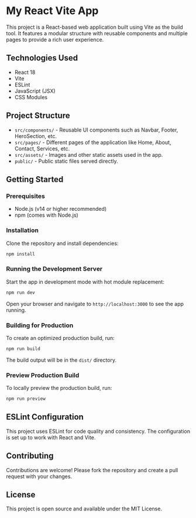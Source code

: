 # My React Vite App

This project is a React-based web application built using Vite as the build tool. It features a modular structure with reusable components and multiple pages to provide a rich user experience.

## Technologies Used

- React 18
- Vite
- ESLint
- JavaScript (JSX)
- CSS Modules

## Project Structure

- `src/components/` - Reusable UI components such as Navbar, Footer, HeroSection, etc.
- `src/pages/` - Different pages of the application like Home, About, Contact, Services, etc.
- `src/assets/` - Images and other static assets used in the app.
- `public/` - Public static files served directly.

## Getting Started

### Prerequisites

- Node.js (v14 or higher recommended)
- npm (comes with Node.js)

### Installation

Clone the repository and install dependencies:

```bash
npm install
```

### Running the Development Server

Start the app in development mode with hot module replacement:

```bash
npm run dev
```

Open your browser and navigate to `http://localhost:3000` to see the app running.

### Building for Production

To create an optimized production build, run:

```bash
npm run build
```

The build output will be in the `dist/` directory.

### Preview Production Build

To locally preview the production build, run:

```bash
npm run preview
```

## ESLint Configuration

This project uses ESLint for code quality and consistency. The configuration is set up to work with React and Vite.

## Contributing

Contributions are welcome! Please fork the repository and create a pull request with your changes.

## License

This project is open source and available under the MIT License.
